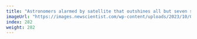 ```yaml
---
title: "Astronomers alarmed by satellite that outshines all but seven stars"
imageUrl: "https://images.newscientist.com/wp-content/uploads/2023/10/02123214/SEI_174271305.jpg?width=788"
index: 282
weight: 282
---
```

